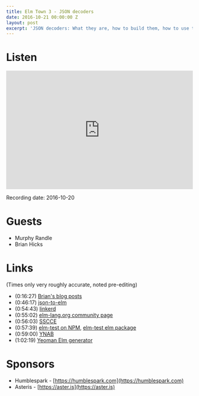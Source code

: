 ```yaml
---
title: Elm Town 3 - JSON decoders
date: 2016-10-21 00:00:00 Z
layout: post
excerpt: 'JSON decoders: What they are, how to build them, how to use them.'
---
```


# Listen
<iframe src="https://cast.rocks/player/6039/JSON-Street--Elm-Town--Episode-3-.mp3?episodeTitle=JSON%20Street%2C%20Elm%20Town%20(Episode%203)&podcastTitle=Elm%20Town&episodeDate=October%2021st%2C%202016&imageURL=https%3A%2F%2Fcast.rocks%2Fhosting%2F6039%2Ffeeds%2F8YSE5.jpg" style="border: none; min-height: 265px; max-height: 320px; max-width: 558px; min-width: 270px; width: 100%; height: 100%;" scrollbars="no"></iframe>

Recording date: 2016-10-20

# Guests
- Murphy Randle
- Brian Hicks

# Links
(Times only very roughly accurate, noted pre-editing)

 - (0:16:27) [Brian's blog posts](https://www.brianthicks.com/)
 - (0:46:17) [json-to-elm](https://noredink.github.io/json-to-elm/)
 - (0:54:43) [linkerd](https://linkerd.io/)
 - (0:55:02) [elm-lang.org community page](http://elm-lang.org/community)
 - (0:56:03) [SSCCE](http://sscce.org)
 - (0:57:39) [elm-test on NPM](https://www.npmjs.com/package/elm-test), [elm-test elm package](http://package.elm-lang.org/packages/elm-community/elm-test/latest)
 - (0:59:00) [YNAB](https://www.youneedabudget.com/)
 - (1:02:19) [Yeoman Elm generator](https://github.com/danneu/generator-elm#readme)


# Sponsors
- Humblespark - [https://humblespark.com](https://humblespark.com)  
- Asteris - [https://aster.is](https://aster.is)
